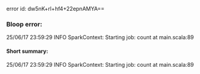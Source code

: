 error id: dw5nK+rl+hf4+22epnAMYA==
### Bloop error:

25/06/17 23:59:29 INFO SparkContext: Starting job: count at main.scala:89
#### Short summary: 

25/06/17 23:59:29 INFO SparkContext: Starting job: count at main.scala:89